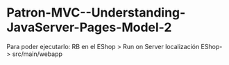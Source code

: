 Patron-MVC--Understanding-JavaServer-Pages-Model-2
==================================================
Para poder ejecutarlo:
  RB en el EShop > Run on Server
  localización EShop->  src/main/webapp
